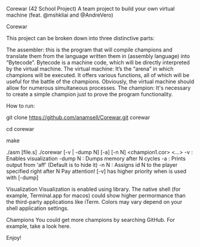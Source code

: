 Corewar (42 School Project)
A team project to build your own virtual machine (feat. @mshkliai and @AndreVero)

Corewar

This project can be broken down into three distinctive parts:

The assembler: this is the program that will compile champions and translate them from the language written them in (assembly language) into “Bytecode”. Bytecode is a machine code, which will be directly interpreted by the virtual machine.
The virtual machine: It’s the “arena” in which champions will be executed. It offers various functions, all of which will be useful for the battle of the champions. Obviously, the virtual machine should allow for numerous simultaneous processes.
The champion: It's necessary to create a simple champion just to prove the program functionality.

How to run:

git clone https://github.com/anamsell/Corewar.git corewar

cd corewar

make

./asm [file.s]
./corewar [-v | -dump N] [-a] [-n N] <champion1.cor> <...>
-v : Enables visualization
-dump N : Dumps memory after N cycles
-a : Prints output from 'aff' (Default is to hide it)
-n N : Assigns id N to the player specified right after N
Pay attention! [-v] has higher priority when is used with [-dump]

Visualization
Visualization is enabled using library. The native shell (for example, Terminal.app for macos) could show higher permormance than the third-party applications like iTerm. Colors may vary depend on your shell application settings.

Champions
You could get more champions by searching GitHub. For example, take a look here.

Enjoy!

